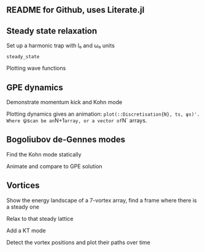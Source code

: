 ## README for Github, uses Literate.jl

## Steady state relaxation

Set up a harmonic trap with l₀ and ω₀ units

`steady_state` 

Plotting wave functions

## GPE dynamics

Demonstrate momentum kick and Kohn mode

Plotting dynamics gives an animation: `plot(::Discretisation{N}, ts, ψs)'.  Where `ψs` can be an `N+1` array, or a vector of `N` arrays.

## Bogoliubov de-Gennes modes

Find the Kohn mode statically

Animate and compare to GPE solution

## Vortices

Show the energy landscape of a 7-vortex array, find a frame where there is a steady one

Relax to that steady lattice

Add a KT mode

Detect the vortex positions and plot their paths over time

